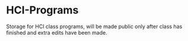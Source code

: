 # HCI-Programs
Storage for HCI class programs, will be made public only after class has finished and extra edits have been made.
